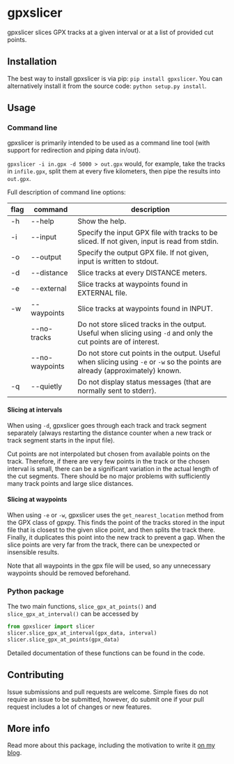 # gpxslicer

gpxslicer slices GPX tracks at a given interval or at a list of provided cut points.

## Installation

The best way to install gpxslicer is via pip: `pip install gpxslicer`. You can alternatively install it from the source code: `python setup.py install`.

## Usage

### Command line

gpxslicer is primarily intended to be used as a command line tool (with support for redirection and piping data in/out).

`gpxslicer -i in.gpx -d 5000 > out.gpx` would, for example, take the tracks in `infile.gpx`, split them at every five kilometers, then pipe the results into `out.gpx`.

Full description of command line options:

| flag | command | description |
|------|----------------|-----------------------------------------------------------------------------------------------------------------|
| -h | --help | Show the help. |
| -i | --input | Specify the input GPX file with tracks to be sliced.  If not given, input is read from stdin. |
| -o | --output | Specify the output GPX file. If not given,  input is written to stdout. |
| -d | --distance | Slice tracks at every DISTANCE meters. |
| -e | --external | Slice tracks at waypoints found in EXTERNAL file. |
| -w | --waypoints | Slice tracks at waypoints found in INPUT. |
|  | --no-tracks | Do not store sliced tracks in the output. Useful when slicing using `-d` and only the cut points are of interest. |
|  | --no-waypoints | Do not store cut points in the output. Useful when slicing using `-e` or `-w` so the points are already (approximately) known. |
| -q | --quietly | Do not display status messages (that are normally sent to stderr). |

#### Slicing at intervals

When using `-d`, gpxslicer goes through each track and track segment separately (always restarting the distance counter when a new track or track segment starts in the input file). 

Cut points are not interpolated but chosen from available points on the track. Therefore, if there are very few points in the track or the chosen interval is small, there can be a significant variation in the actual length of the cut segments. There should be no major problems with sufficiently many track points and large slice distances.

#### Slicing at waypoints

When using `-e` or `-w`, gpxslicer uses the `get_nearest_location` method from the GPX class of gpxpy. This finds the point of the tracks stored in the input file that is closest to the given slice point, and then splits the track there. Finally, it duplicates this point into the new track to prevent a gap. When the slice points are very far from the track, there can be unexpected or insensible results.

Note that all waypoints in the gpx file will be used, so any unnecessary waypoints should be removed beforehand.

### Python package

The two main functions, `slice_gpx_at_points()` and `slice_gpx_at_interval()` can be accessed by

```python
from gpxslicer import slicer
slicer.slice_gpx_at_interval(gpx_data, interval)
slicer.slice_gpx_at_points(gpx_data)
```

Detailed documentation of these functions can be found in the code.

## Contributing

Issue submissions and pull requests are welcome. Simple fixes do not require an issue to be submitted, however, do submit one if your pull request includes a lot of changes or new features.

## More info

Read more about this package, including the motivation to write it [on my blog](https://hann.io/articles/2020/introducing-gpxslicer/).

